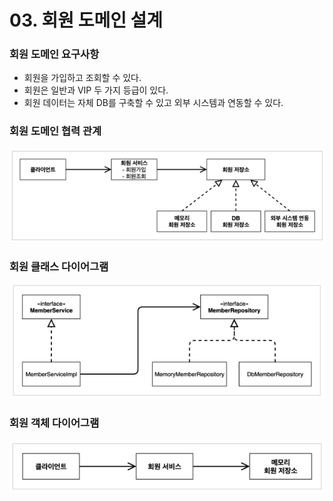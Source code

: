 # 03. 회원 도메인 설계

### 회원 도메인 요구사항

* 회원을 가입하고 조회할 수 있다.
* 회원은 일반과 VIP 두 가지 등급이 있다.
* 회원 데이터는 자체 DB를 구축할 수 있고 외부 시스템과 연동할 수 있다.



### 회원 도메인 협력 관계

![image-20220204215245201](../images/image-20220204215245201.png)



### 회원 클래스 다이어그램

![image-20220204215307467](../images/image-20220204215307467.png)



### 회원 객체 다이어그램

![image-20220204215339110](../images/image-20220204215339110.png)
